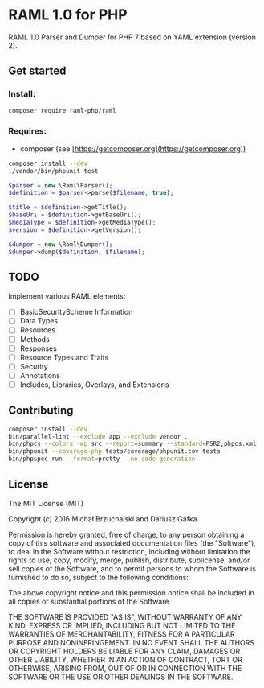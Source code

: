 RAML 1.0 for PHP
================

RAML 1.0 Parser and Dumper for PHP 7 based on YAML extension (version 2).

## Get started

### Install:

```bash
composer require raml-php/raml
```

### Requires:

- composer (see [https://getcomposer.org](https://getcomposer.org))
 
```bash
composer install --dev
./vendor/bin/phpunit test
```

```php
$parser = new \Raml\Parser();
$definition = $parser->parse($filename, true);

$title = $definition->getTitle();
$baseUri = $definition->getBaseUri();
$mediaType = $definition->getMediaType();
$version = $definition->getVersion();

$dumper = new \Raml\Dumper();
$dumper->dump($definition, $filename);
```

## TODO

Implement various RAML elements:

- [ ] BasicSecurityScheme Information
- [ ] Data Types
- [ ] Resources
- [ ] Methods
- [ ] Responses
- [ ] Resource Types and Traits
- [ ] Security
- [ ] Annotations
- [ ] Includes, Libraries, Overlays, and Extensions

## Contributing

```bash
composer install --dev
bin/parallel-lint --exclude app --exclude vendor .
bin/phpcs --colors -wp src --report=summary --standard=PSR2,phpcs.xml
bin/phpunit --coverage-php tests/coverage/phpunit.cov tests
bin/phpspec run --format=pretty --no-code-generation
```

## License

The MIT License (MIT)

Copyright (c) 2016 Michał Brzuchalski and Dariusz Gafka

Permission is hereby granted, free of charge, to any person obtaining a copy
of this software and associated documentation files (the "Software"), to deal
in the Software without restriction, including without limitation the rights
to use, copy, modify, merge, publish, distribute, sublicense, and/or sell
copies of the Software, and to permit persons to whom the Software is
furnished to do so, subject to the following conditions:

The above copyright notice and this permission notice shall be included in all
copies or substantial portions of the Software.

THE SOFTWARE IS PROVIDED "AS IS", WITHOUT WARRANTY OF ANY KIND, EXPRESS OR
IMPLIED, INCLUDING BUT NOT LIMITED TO THE WARRANTIES OF MERCHANTABILITY,
FITNESS FOR A PARTICULAR PURPOSE AND NONINFRINGEMENT. IN NO EVENT SHALL THE
AUTHORS OR COPYRIGHT HOLDERS BE LIABLE FOR ANY CLAIM, DAMAGES OR OTHER
LIABILITY, WHETHER IN AN ACTION OF CONTRACT, TORT OR OTHERWISE, ARISING FROM,
OUT OF OR IN CONNECTION WITH THE SOFTWARE OR THE USE OR OTHER DEALINGS IN THE
SOFTWARE.
